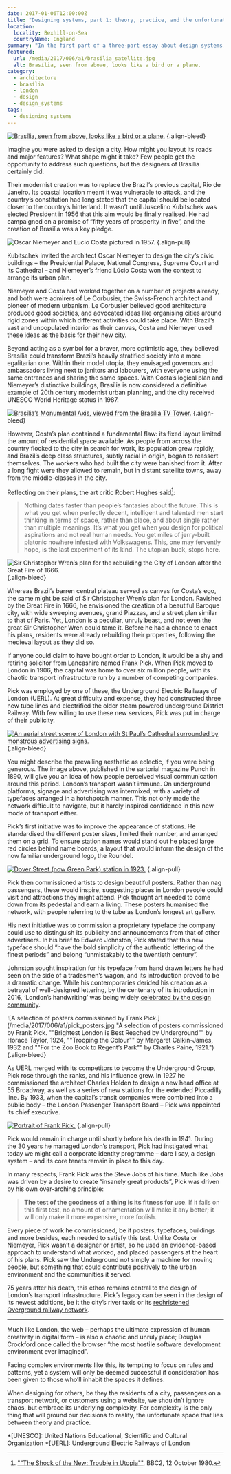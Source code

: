 ```yaml
---
date: 2017-01-06T12:00:00Z
title: "Designing systems, part 1: theory, practice, and the unfortunate in-between"
location:
  locality: Bexhill-on-Sea
  countryName: England
summary: "In the first part of a three-part essay about design systems, I review two approaches for the creation of something equally as complex: a city."
featured:
  url: /media/2017/006/a1/brasilia_satellite.jpg
  alt: Brasília, seen from above, looks like a bird or a plane.
category:
  - architecture
  - brasília
  - london
  - design
  - design_systems
tags:
  - designing_systems
---
```


[![Brasília, seen from above, looks like a bird or a plane.](/media/2017/006/a1/brasilia_satellite.jpg "Brasília, seen from above, looks like a bird or a plane. Image: NASA Earth Observatory.")](http://earthobservatory.nasa.gov/IOTD/view.php?id=43743)
{.align-bleed}

Imagine you were asked to design a city. How might you layout its roads and major features? What shape might it take? Few people get the opportunity to address such questions, but the designers of Brasília certainly did.

Their modernist creation was to replace the Brazil’s previous capital, Rio de Janeiro. Its coastal location meant it was vulnerable to attack, and the country’s constitution had long stated that the capital should be located closer to the country’s hinterland. It wasn’t until Juscelino Kubitschek was elected President in 1956 that this aim would be finally realised. He had campaigned on a promise of “fifty years of prosperity in five”, and the creation of Brasilìa was a key pledge.

![Oscar Niemeyer and Lucio Costa pictured in 1957.](/media/2017/006/a1/costa_niemeyer.jpg "Oscar Niemeyer and Lucio Costa pictured in 1957.")
{.align-pull}

Kubitschek invited the architect Oscar Niemeyer to design the city’s civic buildings – the Presidential Palace, National Congress, Supreme Court and its Cathedral – and Niemeyer’s friend Lúcio Costa won the contest to arrange its urban plan.

Niemeyer and Costa had worked together on a number of projects already, and both were admirers of Le Corbusier, the Swiss-French architect and pioneer of modern urbanism. Le Corbusier believed good architecture produced good societies, and advocated ideas like organising cities around rigid zones within which different activities could take place. With Brazil’s vast and unpopulated interior as their canvas, Costa and Niemeyer used these ideas as the basis for their new city.

Beyond acting as a symbol for a braver, more optimistic age, they believed Brasília could transform Brazil’s heavily stratified society into a more egalitarian one. Within their model utopia, they envisaged governors and ambassadors living next to janitors and labourers, with everyone using the same entrances and sharing the same spaces. With Costa’s logical plan and Niemeyer’s distinctive buildings, Brasília is now considered a definitive example of 20th century modernist urban planning, and the city received UNESCO World Heritage status in 1987.

[![Brasília’s Monumental Axis, viewed from the Brasília TV Tower.](/media/2017/006/a1/brasilia_monumental_axis.jpg "Brasília’s Monumental Axis, viewed from the Brasília TV Tower. Photograph: Siemens.")](https://www.siemens.com/press/photo/SOAXX201027-03e)
{.align-bleed}

However, Costa’s plan contained a fundamental flaw: its fixed layout limited the amount of residential space available. As people from across the country flocked to the city in search for work, its population grew rapidly, and Brazil’s deep class structures, subtly racial in origin, began to reassert themselves. The workers who had built the city were banished from it. After a long fight were they allowed to remain, but in distant satellite towns, away from the middle-classes in the city.

Reflecting on their plans, the art critic Robert Hughes said[^1]:

> Nothing dates faster than people’s fantasies about the future. This is what you get when perfectly decent, intelligent and talented men start thinking in terms of space, rather than place, and about single rather than multiple meanings. It’s what you get when you design for political aspirations and not real human needs. You get miles of jerry-built platonic nowhere infested with Volkswagens. This, one may fervently hope, is the last experiment of its kind. The utopian buck, stops here.

![Sir Christopher Wren’s plan for the rebuilding the City of London after the Great Fire of 1666.](/media/2017/006/a1/wrens_london_plan.png "Sir Christopher Wren’s plan for the rebuilding the City of London after the Great Fire of 1666.")
{.align-bleed}

Whereas Brazil’s barren central plateau served as canvas for Costa’s ego, the same might be said of Sir Christopher Wren’s plan for London. Ravished by the Great Fire in 1666, he envisioned the creation of a beautiful Baroque city, with wide sweeping avenues, grand Piazzas, and a street plan similar to that of Paris. Yet, London is a peculiar, unruly beast, and not even the great Sir Christopher Wren could tame it. Before he had a chance to enact his plans, residents were already rebuilding their properties, following the medieval layout as they did so.

If anyone could claim to have bought order to London, it would be a shy and retiring solicitor from Lancashire named Frank Pick. When Pick moved to London in 1906, the capital was home to over six million people, with its chaotic transport infrastructure run by a number of competing companies.

Pick was employed by one of these, the Underground Electric Railways of London (UERL). At great difficulty and expense, they had constructed three new tube lines and electrified the older steam powered underground District Railway. With few willing to use these new services, Pick was put in charge of their publicity.

[![An aerial street scene of London with St Paul’s Cathedral surrounded by monstrous advertising signs.](/media/2017/006/a1/punch_illustration.png "An aerial street scene of London with St Paul’s Cathedral surrounded by monstrous advertising signs. Punch Magazine, 1890. Illustration: Punch Limited.")](http://punch.photoshelter.com/image/I0000epvqNpMltvQ)
{.align-bleed}

You might describe the prevailing aesthetic as eclectic, if you were being generous. The image above, published in the sartorial magazine Punch in 1890, will give you an idea of how people perceived visual communication around this period. London’s transport wasn’t immune. On underground platforms, signage and advertising was intermixed, with a variety of typefaces arranged in a hotchpotch manner. This not only made the network difficult to navigate, but it hardly inspired confidence in this new mode of transport either.

Pick’s first initiative was to improve the appearance of stations. He standardised the different poster sizes, limited their number, and arranged them on a grid. To ensure station names would stand out he placed large red circles behind name boards, a layout that would inform the design of the now familiar underground logo, the Roundel.

[![Dover Street (now Green Park) station in 1923.](/media/2017/006/a1/dover_street.jpg "Dover Street station in 1923. Photograph: Transport for London.")](https://www.flickr.com/photos/tflpress/22122745593)
{.align-pull}

Pick then commissioned artists to design beautiful posters. Rather than nag passengers, these would inspire, suggesting places in London people could visit and attractions they might attend. Pick thought art needed to come down from its pedestal and earn a living. These posters humanised the network, with people referring to the tube as London’s longest art gallery.

His next initiative was to commission a proprietary typeface the company could use to distinguish its publicity and announcements from that of other advertisers. In his brief to Edward Johnston, Pick stated that this new typeface should “have the bold simplicity of the authentic lettering of the finest periods” and belong “unmistakably to the twentieth century”.

Johnston sought inspiration for his typeface from hand drawn letters he had seen on the side of a tradesmen’s wagon, and its introduction proved to be a dramatic change. While his contemporaries derided his creation as a betrayal of well-designed lettering, by the centenary of its introduction in 2016, ‘London’s handwriting’ was being widely [celebrated by the design community][1].

![A selection of posters commissioned by Frank Pick.](/media/2017/006/a1/pick_posters.jpg "A selection of posters commissioned by Frank Pick. ""Brightest London is Best Reached by Underground"" by Horace Taylor, 1924, ""Trooping the Colour"" by Margaret Calkin-James, 1932 and ""For the Zoo Book to Regent’s Park"" by Charles Paine, 1921.")
{.align-bleed}

As UERL merged with its competitors to become the Underground Group, Pick rose through the ranks, and his influence grew. In 1927 he commissioned the architect Charles Holden to design a new head office at 55 Broadway, as well as a series of new stations for the extended Piccadilly line. By 1933, when the capital’s transit companies were combined into a public body – the London Passenger Transport Board – Pick was appointed its chief executive.

[![Portrait of Frank Pick.](/media/2017/006/a1/pick.jpg "Portrait of Frank Pick by Howard Coster, 1939. Photograph: National Portrait Gallery.")](https://www.npg.org.uk/collections/search/portrait/mw165033/)
{.align-pull}

Pick would remain in charge until shortly before his death in 1941. During the 30 years he managed London’s transport, Pick had instigated what today we might call a corporate identity programme – dare I say, a design system – and its core tenets remain in place to this day.

In many respects, Frank Pick was the Steve Jobs of his time. Much like Jobs was driven by a desire to create “insanely great products”, Pick was driven by his own over-arching principle:

> **The test of the goodness of a thing is its fitness for use**. If it fails on this first test, no amount of ornamentation will make it any better; it will only make it more expensive, more foolish.

Every piece of work he commissioned, be it posters, typefaces, buildings and more besides, each needed to satisfy this test. Unlike Costa or Niemeyer, Pick wasn’t a designer or artist, so he used an evidence-based approach to understand what worked, and placed passengers at the heart of his plans. Pick saw the Underground not simply a machine for moving people, but something that could contribute positively to the urban environment and the communities it served.

75 years after his death, this ethos remains central to the design of London’s transport infrastructure. Pick’s legacy can be seen in the design of its newest additions, be it the city’s river taxis or its [rechristened Overground railway network][2].

---

Much like London, the web – perhaps the ultimate expression of human creativity in digital form – is also a chaotic and unruly place; Douglas Crockford once called the browser “the most hostile software development environment ever imagined”.

Facing complex environments like this, its tempting to focus on rules and patterns, yet a system will only be deemed successful if consideration has been given to those who’ll inhabit the spaces it defines.

When designing for others, be they the residents of a city, passengers on a transport network, or customers using a website, we shouldn’t ignore chaos, but embrace its underlying complexity. For complexity is the only thing that will ground our decisions to reality, the unfortunate space that lies between theory and practice.

[1]: https://www.creativereview.co.uk/tfl-celebrates-centenary-of-the-johnston-typeface-with-new-poster-campaign/
[2]: http://www.londonreconnections.com/2011/the-future-of-the-overground-part-3-oranges-are-not-the-only-fruit/

[^1]: [""The Shock of the New: Trouble in Utopia""](https://www.youtube.com/watch?v=C04JZsoqs1A), BBC2, 12 October 1980.

*[UNESCO]: United Nations Educational, Scientific and Cultural Organization
*[UERL]: Underground Electric Railways of London
